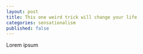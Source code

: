 ```yaml
---
layout: post
title: This one weird trick will change your life
categories: sensationalism
published: false
---
```


Lorem ipsum
